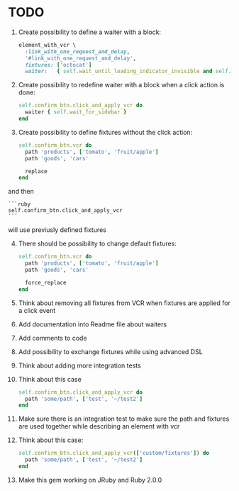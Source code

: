# TODO

1. Create possibility to define a waiter with a block:

    ```ruby
    element_with_vcr \
      :link_with_one_request_and_delay,
      '#link_with_one_request_and_delay',
      fixtures: ['octocat']
      waiter:   { self.wait_until_loading_indicator_invisible and self.wait_for_products }
    ```

2. Create possibility to redefine waiter with a block when a click action is done:

    ```ruby
    self.confirm_btn.click_and_apply_vcr do
      waiter { self.wait_for_sidebar }
    end
    ```

3. Create possibility to define fixtures without the click action:

    ```ruby
    self.confirm_btn.vcr do
      path 'products', ['tomato', 'fruit/apple']
      path 'goods', 'cars'

      replace
    end
    ```

  and then

    ```ruby
    self.confirm_btn.click_and_apply_vcr
    ```

  will use previusly defined fixtures

4. There should be possibility to change default fixtures:

    ```ruby
    self.confirm_btn.vcr do
      path 'products', ['tomato', 'fruit/apple']
      path 'goods', 'cars'

      force_replace
    end
    ```

5. Think about removing all fixtures from VCR when fixtures are applied for a click event
6. Add documentation into Readme file about waiters
7. Add comments to code
9. Add possibility to exchange fixtures while using advanced DSL
10. Think about adding more integration tests
11. Think about this case

    ```ruby
    self.confirm_btn.click_and_apply_vcr do
      path 'some/path', ['test', '~/test2']
    end
    ```
12. Make sure there is an integration test to make sure the path and fixtures are used together while describing an element with vcr
13. Think about this case:

    ```ruby
    self.confirm_btn.click_and_apply_vcr(['custom/fixtures']) do
      path 'some/path', ['test', '~/test2']
    end
    ```
14. Make this gem working on JRuby and Ruby 2.0.0